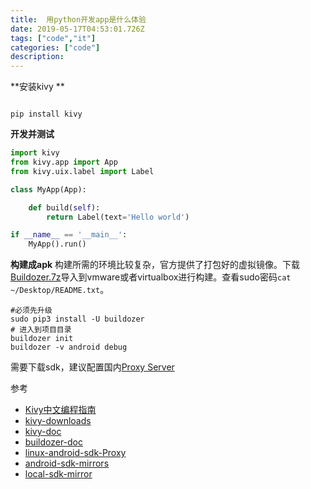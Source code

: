```yaml
---
title:  用python开发app是什么体验
date: 2019-05-17T04:53:01.726Z
tags: ["code","it"]
categories: ["code"]
description:
---
```


**安装kivy **
```shell

pip install kivy
```

**开发并测试**
```python
import kivy
from kivy.app import App
from kivy.uix.label import Label

class MyApp(App):

    def build(self):
        return Label(text='Hello world')

if __name__ == '__main__':
    MyApp().run()
```

**构建成apk**
构建所需的环境比较复杂，官方提供了打包好的虚拟镜像。下载[Buildozer.7z](https://kivy.org/downloads/android/)导入到vmware或者virtualbox进行构建。查看sudo密码`cat ~/Desktop/README.txt`。

```shell
#必须先升级
sudo pip3 install -U buildozer
# 进入到项目目录
buildozer init
buildozer -v android debug
```

需要下载sdk，建议配置国内[Proxy Server](http://mirrors.zzu.edu.cn/wiki/android.html)

参考  
- [Kivy中文编程指南](https://www.bookstack.cn/read/Kivy-CN/README.md)
- [kivy-downloads](https://kivy.org/downloads/)
- [kivy-doc](https://kivy.org/doc/stable/gettingstarted/intro.html#)
- [buildozer-doc](https://buildozer.readthedocs.io/en/latest/quickstart.html)
- [linux-android-sdk-Proxy](https://stackoverflow.com/questions/10634202/android-sdk-manager-proxy-settings-in-linux)
- [android-sdk-mirrors](https://github.com/renfeng/android-repository/wiki/Known-Mirrors)
- [local-sdk-mirror](https://www.koorka.com/wiki/How_to_setup_a_local_Android_SDK_repository_mirror)